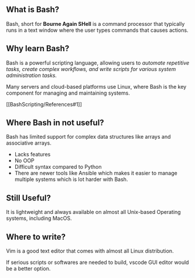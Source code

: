 ## What is Bash?
Bash, short for **Bourne Again SHell** is a command processor that typically runs in a text window where the user types commands that causes actions.

## Why learn Bash?
Bash is a powerful scripting language, allowing users to *automate repetitive tasks, create complex workflows, and write scripts for various system administration tasks.*

Many servers and cloud-based platforms use Linux, where Bash is the key component for managing and maintaining systems.

[[BashScripting/References#1]]

## Where Bash in not useful?
Bash has limited support for complex data structures like arrays and associative arrays.
 - Lacks features
 - No OOP
 - Difficult syntax compared to Python
 - There are newer tools like Ansible which makes it easier to manage multiple systems which is lot harder with Bash.

## Still Useful?
It is lightweight and always available on almost all Unix-based Operating systems, including MacOS.

## Where to write?
Vim is a good text editor that comes with almost all Linux distribution.

If serious scripts or softwares are needed to build, vscode GUI editor would be a better option.